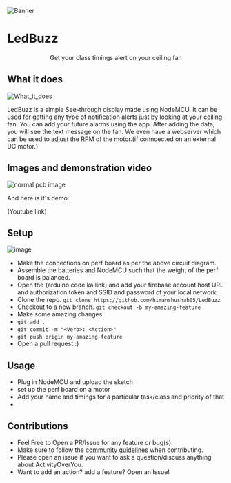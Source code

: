 ![Banner](./banner.png)
# LedBuzz #
<p align="center">Get your class timings alert on your ceiling fan </p>

## What it does
![What_it_does](./what_it_does)
<p> LedBuzz is a simple See-through display made using NodeMCU. It can be used for getting any type of notification alerts just by looking at your ceiling fan. You can add your future alarms using the app. After adding the data, you will see the text message on the fan. We even have a webserver which can be used to adjust the RPM of the motor.(if conncected on an external DC motor.) </p>

## Images and demonstration video
![normal pcb image](./pcbimage)

<p>And here is it's demo:</p>
(Youtube link)


## Setup
![image](./cktdiag)
- Make the connections on perf board as per the above circuit diagram.   
- Assemble the batteries and NodeMCU such that the weight of the perf board is balanced.
- Open the (arduino code ka link) and add your firebase account host URL and authorization token and SSID and password of your local network.
- Clone the repo.
  `git clone https://github.com/himanshushah05/LedBuzz`
- Checkout to a new branch.
  `git checkout -b my-amazing-feature`
- Make some amazing changes.
- `git add .`
- `git commit -m "<Verb>: <Action>"`
- `git push origin my-amazing-feature`
- Open a pull request :)
  
## Usage
- Plug in NodeMCU and upload the sketch
- set up the perf board on a motor 
- Add your name and timings for a particular task/class and priority of that 
- 
    
## Contributions

- Feel Free to Open a PR/Issue for any feature or bug(s).
- Make sure to follow the [community guidelines](https://docs.github.com/en/github/site-policy/github-community-guidelines) when contributing.
- Please open an issue if you want to ask a question/discuss anything about ActivityOverYou.
- Want to add an action? add a feature? Open an Issue!


